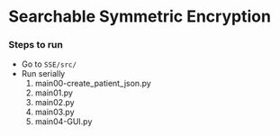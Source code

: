 # Searchable Symmetric Encryption
### Steps to run
* Go to `SSE/src/`
* Run serially
  1. main00-create_patient_json.py
  2. main01.py
  3. main02.py
  4. main03.py
  5. main04-GUI.py
